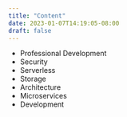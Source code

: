 ```yaml
---
title: "Content"
date: 2023-01-07T14:19:05-08:00
draft: false
---
```


- Professional Development
- Security
- Serverless 
- Storage
- Architecture
- Microservices
- Development